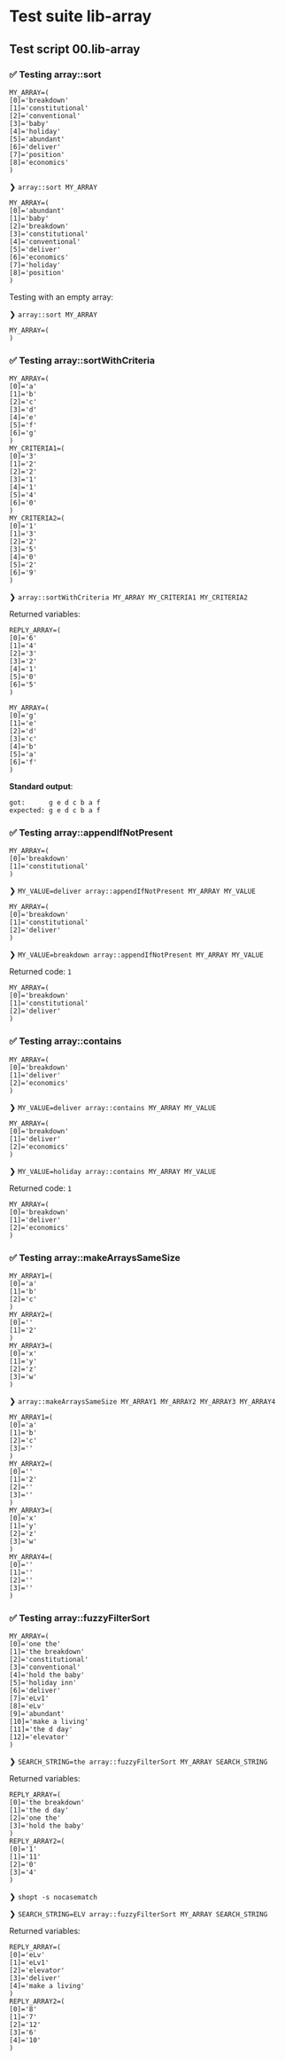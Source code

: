 # Test suite lib-array

## Test script 00.lib-array

### ✅ Testing array::sort

```text
MY_ARRAY=(
[0]='breakdown'
[1]='constitutional'
[2]='conventional'
[3]='baby'
[4]='holiday'
[5]='abundant'
[6]='deliver'
[7]='position'
[8]='economics'
)
```

❯ `array::sort MY_ARRAY`

```text
MY_ARRAY=(
[0]='abundant'
[1]='baby'
[2]='breakdown'
[3]='constitutional'
[4]='conventional'
[5]='deliver'
[6]='economics'
[7]='holiday'
[8]='position'
)
```

Testing with an empty array:

❯ `array::sort MY_ARRAY`

```text
MY_ARRAY=(
)
```

### ✅ Testing array::sortWithCriteria

```text
MY_ARRAY=(
[0]='a'
[1]='b'
[2]='c'
[3]='d'
[4]='e'
[5]='f'
[6]='g'
)
MY_CRITERIA1=(
[0]='3'
[1]='2'
[2]='2'
[3]='1'
[4]='1'
[5]='4'
[6]='0'
)
MY_CRITERIA2=(
[0]='1'
[1]='3'
[2]='2'
[3]='5'
[4]='0'
[5]='2'
[6]='9'
)
```

❯ `array::sortWithCriteria MY_ARRAY MY_CRITERIA1 MY_CRITERIA2`

Returned variables:

```text
REPLY_ARRAY=(
[0]='6'
[1]='4'
[2]='3'
[3]='2'
[4]='1'
[5]='0'
[6]='5'
)
```

```text
MY_ARRAY=(
[0]='g'
[1]='e'
[2]='d'
[3]='c'
[4]='b'
[5]='a'
[6]='f'
)
```

**Standard output**:

```text
got:      g e d c b a f
expected: g e d c b a f
```

### ✅ Testing array::appendIfNotPresent

```text
MY_ARRAY=(
[0]='breakdown'
[1]='constitutional'
)
```

❯ `MY_VALUE=deliver array::appendIfNotPresent MY_ARRAY MY_VALUE`

```text
MY_ARRAY=(
[0]='breakdown'
[1]='constitutional'
[2]='deliver'
)
```

❯ `MY_VALUE=breakdown array::appendIfNotPresent MY_ARRAY MY_VALUE`

Returned code: `1`

```text
MY_ARRAY=(
[0]='breakdown'
[1]='constitutional'
[2]='deliver'
)
```

### ✅ Testing array::contains

```text
MY_ARRAY=(
[0]='breakdown'
[1]='deliver'
[2]='economics'
)
```

❯ `MY_VALUE=deliver array::contains MY_ARRAY MY_VALUE`

```text
MY_ARRAY=(
[0]='breakdown'
[1]='deliver'
[2]='economics'
)
```

❯ `MY_VALUE=holiday array::contains MY_ARRAY MY_VALUE`

Returned code: `1`

```text
MY_ARRAY=(
[0]='breakdown'
[1]='deliver'
[2]='economics'
)
```

### ✅ Testing array::makeArraysSameSize

```text
MY_ARRAY1=(
[0]='a'
[1]='b'
[2]='c'
)
MY_ARRAY2=(
[0]=''
[1]='2'
)
MY_ARRAY3=(
[0]='x'
[1]='y'
[2]='z'
[3]='w'
)
```

❯ `array::makeArraysSameSize MY_ARRAY1 MY_ARRAY2 MY_ARRAY3 MY_ARRAY4`

```text
MY_ARRAY1=(
[0]='a'
[1]='b'
[2]='c'
[3]=''
)
MY_ARRAY2=(
[0]=''
[1]='2'
[2]=''
[3]=''
)
MY_ARRAY3=(
[0]='x'
[1]='y'
[2]='z'
[3]='w'
)
MY_ARRAY4=(
[0]=''
[1]=''
[2]=''
[3]=''
)
```

### ✅ Testing array::fuzzyFilterSort

```text
MY_ARRAY=(
[0]='one the'
[1]='the breakdown'
[2]='constitutional'
[3]='conventional'
[4]='hold the baby'
[5]='holiday inn'
[6]='deliver'
[7]='eLv1'
[8]='eLv'
[9]='abundant'
[10]='make a living'
[11]='the d day'
[12]='elevator'
)
```

❯ `SEARCH_STRING=the array::fuzzyFilterSort MY_ARRAY SEARCH_STRING`

Returned variables:

```text
REPLY_ARRAY=(
[0]='the breakdown'
[1]='the d day'
[2]='one the'
[3]='hold the baby'
)
REPLY_ARRAY2=(
[0]='1'
[1]='11'
[2]='0'
[3]='4'
)
```

❯ `shopt -s nocasematch`

❯ `SEARCH_STRING=ELV array::fuzzyFilterSort MY_ARRAY SEARCH_STRING`

Returned variables:

```text
REPLY_ARRAY=(
[0]='eLv'
[1]='eLv1'
[2]='elevator'
[3]='deliver'
[4]='make a living'
)
REPLY_ARRAY2=(
[0]='8'
[1]='7'
[2]='12'
[3]='6'
[4]='10'
)
```

